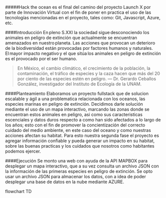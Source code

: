 #####Hack the ocean es el final del camino del proyecto Launch X por parte de Innovación Virtual con el fin de poner en practica el uso de las tecnologías mencionadas en el proyecto, tales como: Git, Javascript, Azure, etc. 

####Introducción 
En pleno S.XXI la sociedad sigue desconociendo los animales en peligro de extinción que actualmente se encuentran amenazados en nuestro planeta. Las acciones que provocan un deterioro de la biodiversidad están provocadas por factores humanos y naturales. El mayor impacto negativo y el que sitúa los animales en peligro de extinción es el provocado por el ser humano. 

> En México, el cambio climático, el crecimiento de la población, la contaminación, el tráfico de especies y la caza hacen que más del 20 por ciento de las especies estén en peligro. — Dr. Gerardo Ceballos González, investigador del Instituto de Ecología de la UNAM.  

####Planteamiento
Elaboramos un proyecto fullstack que de solucion escalable y ágil a una problematica relacionada con los oceanos, las especies marinas en peligro de extinción. Decidimos darle solución mediante el uso de un mapa interactivo, marcando las zonas donde se encuentran estos animales en peligro, asi como sus caracteristicas escenciales y datos duros respecto a como han sido afectados a lo largo de los años; esto con el fin de promover la concientización del correcto cuidado del medio ambiente, en este caso del oceano y como nuestras acciones afectan su habitat. Para esto nuestra segunda fase el proyecto es agregar información confiable y pueda generar un impacto en su habitat, sobre las buenas practicas y los cuidados que nosotros como habitantes podemos ejercer.

####Ejecución
Se monto una web con ayuda de la API MAPBOX para desplegar un mapa interactivo, que a su vez consulta un archivo JSON con la información de las primeras especies en peligro de extinción. Se opto usar un archivo JSON para almacenar los datos, con a idea de poder desplegar una base de datos en la nube mediante AZURE. 

flowchart TD 
    
